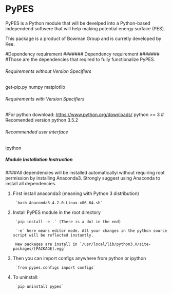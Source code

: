 # PyPES

PyPES is a Python module that will be develped into a Python-based independend softwere that will help making potential energy surface (PES).

This package is a product of Bowman Group and is curretly developed by Kee.



#Dependency requirement
####### Dependency requirement #######
#Those are the dependencies that reqired to fully functionalize PyPES.

###### Requirements without Version Specifiers ######
get-pip.py
numpy
matplotlib

###### Requirements with Version Specifiers ######
#For python download: https://www.python.org/downloads/
python >= 3             # Recomended version python 3.5.2

###### Recommended user interface ######
ipython

##### Module Installation Instruction ######
####All dependencies will be installed automaticallyi without requiring root permission by installing Anaconda3. Strongly suggest using Anaconda to install all dependencies.

1. First install anaconda3 (meaning with Python 3 distribution)

        `bash Anaconda3-4.2.0-Linux-x86_64.sh`

2. Install PyPES module in the root directory

        `pip install -e .` (There is a dot in the end)

        `-e` here means editor mode. All your changes in the python source script will be reflected instantly.

        New packages are install in `/usr/local/lib/python3.X/site-packages/[PACKAGE].egg`


3. Then you can import configs anywhere from python or ipython

        `from pypes.configs import configs`

4. To uninstall:

        `pip uninstall pypes`

